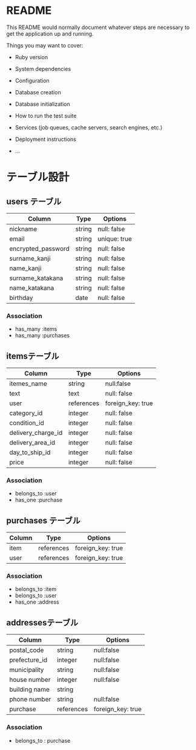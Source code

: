 # README

This README would normally document whatever steps are necessary to get the
application up and running.

Things you may want to cover:

* Ruby version

* System dependencies

* Configuration

* Database creation

* Database initialization

* How to run the test suite

* Services (job queues, cache servers, search engines, etc.)

* Deployment instructions

* ...
# テーブル設計

## users テーブル

| Column             | Type   | Options     |
| ------------------ | ------ | ----------- |
| nickname           | string | null: false |
| email              | string | unique: true|
| encrypted_password | string | null: false |
|surname_kanji       |string  | null: false |
|name_kanji          |string  | null: false |
|surname_katakana    |string  | null: false |
|name_katakana       |string  | null: false |
|birthday            |date    | null: false |
### Association

- has_many :items
- has_many :purchases


##  itemsテーブル

| Column            | Type          | Options          |
| ------            | --------      | -----------      |
|itemes_name        |string         |null:false        |
| text              | text          |null: false       |
|user               |references     |foreign_key: true |
|category_id        |integer        |null: false       |
|condition_id       |integer        |null: false       |
|delivery_charge_id |integer        |null: false       |
|delivery_area_id   |integer        | null: false      |
|day_to_ship_id     |integer        |null: false       |
|price              |integer        |null: false       |

### Association

- belongs_to :user
- has_one :purchase


## purchases テーブル

| Column         | Type       |   Options                            
| ------         | ---------- | ------------------------------ 
| item           | references | foreign_key: true             |
| user           | references | foreign_key: true             |

### Association

- belongs_to :item
- belongs_to :user
- has_one :address
## addressesテーブル

| Column        | Type      | Options          |
| ------        | --------  | -----------      |
|postal_code    |string     |null:false        |
|prefecture_id  |integer    |null:false        | 
|municipality   |string     |null:false        |
|house number   |integer    |null:false        |
|building name  |string     |                  |
|phone number   |string     |null:false        |
|purchase       |references |foreign_key: true |
### Association
- belongs_to : purchase